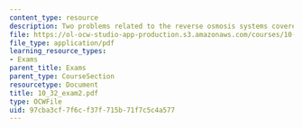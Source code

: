 ```yaml
---
content_type: resource
description: Two problems related to the reverse osmosis systems covered in class.
file: https://ol-ocw-studio-app-production.s3.amazonaws.com/courses/10-32-separation-processes-spring-2005/97cba3cf7f6cf37f715b71f7c5c4a577_10_32_exam2.pdf
file_type: application/pdf
learning_resource_types:
- Exams
parent_title: Exams
parent_type: CourseSection
resourcetype: Document
title: 10_32_exam2.pdf
type: OCWFile
uid: 97cba3cf-7f6c-f37f-715b-71f7c5c4a577
---
```


